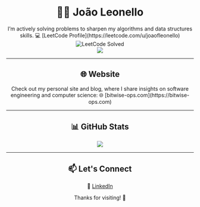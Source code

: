 # <div align="center">👨‍💻 João Leonello</div>

<div align="center">
I’m actively solving problems to sharpen my algorithms and data structures skills.  
  💻 [LeetCode Profile](https://leetcode.com/u/joaofleonello)  
</div>

<div align="center">
  <img src="https://leetcode-badge-sage.vercel.app/badge/joaofleonello?theme=dark" alt="LeetCode Solved" />
</div>

<div align="center">
  <img src="https://leetcode-badge-showcase.vercel.app/api?username=joaofleonello&theme=tokyonight&border=border&animated=true" />
</div>

---

## <div align="center">🌐 Website</div>

<div align="center">
Check out my personal site and blog, where I share insights on software engineering and computer science:  
  🌐 [bitwise-ops.com](https://bitwise-ops.com)
</div>

---

## <div align="center">📊 GitHub Stats</div>

<div align="center">
  <img src="https://github-readme-stats.vercel.app/api/top-langs/?username=JoaoLeonello&layout=pie&theme=tokyonight" />
</div>

---

## <div align="center">📫 Let's Connect</div>

<div align="center">

  💼 [LinkedIn](https://www.linkedin.com/in/joaofleonello/)  

</div>

<div align="center">
Thanks for visiting! 🚀
</div>
